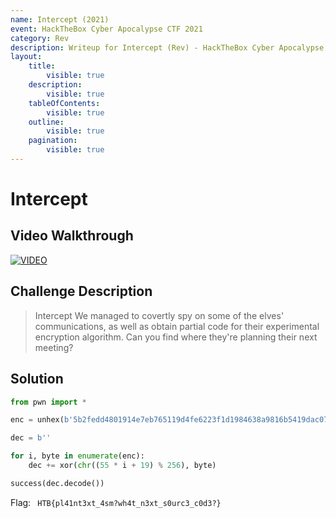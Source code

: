 ```yaml
---
name: Intercept (2021)
event: HackTheBox Cyber Apocalypse CTF 2021
category: Rev
description: Writeup for Intercept (Rev) - HackTheBox Cyber Apocalypse CTF (2021) 💜
layout:
    title:
        visible: true
    description:
        visible: true
    tableOfContents:
        visible: true
    outline:
        visible: true
    pagination:
        visible: true
---
```


# Intercept

## Video Walkthrough

[![VIDEO](https://img.youtube.com/vi/3GGpyEkt8GE/0.jpg)](https://youtu.be/3GGpyEkt8GE?t=2206s "HTB Cyber Apocalypse CTF 2021: Intercept")

## Challenge Description

> Intercept We managed to covertly spy on some of the elves' communications, as well as obtain partial code for their experimental encryption algorithm. Can you find where they're planning their next meeting?

## Solution

```py
from pwn import *

enc = unhex(b'5b2fedd4801914e7eb765119d4fe6223f1d1984638a9816b5419dac07b27eed9d35e09fdef65521ac5877a24eed19b0c0ae9f16d4c02cc86773bfaa8924a2ae9a12a2f1dd7923d39eea78d5909f9f57b2a16ddc87d33ada58f1208d4f737755283da1168a3e6cc075e8ce920774ef88d483fb1bb8a440884af7d69e2c5874b3bb3be695d4fd5a97b27e7d7d0572cf0bf665405dbfe4225e19b824813e4b96a4e178a95776fe1d8800b0bf7f0705719c0c37834a8f7a26f1febbe3d7119dad66427d5f58b4259eabc3f3626ded46621d3b0ca441afce552274bd6da1f2a')

dec = b''

for i, byte in enumerate(enc):
    dec += xor(chr((55 * i + 19) % 256), byte)

success(dec.decode())
```

Flag: ` HTB{pl41nt3xt_4sm?wh4t_n3xt_s0urc3_c0d3?}`
